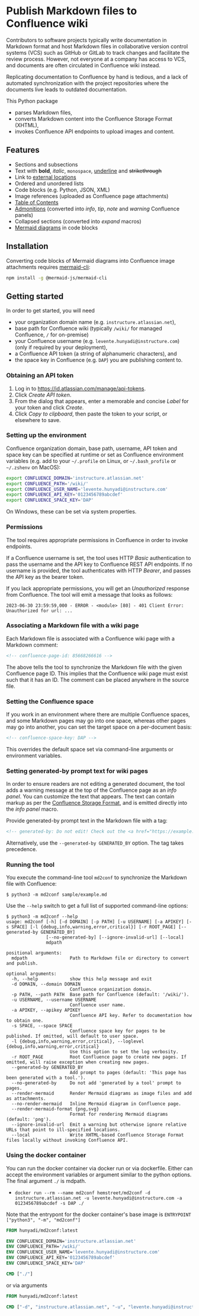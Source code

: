 # Publish Markdown files to Confluence wiki

Contributors to software projects typically write documentation in Markdown format and host Markdown files in collaborative version control systems (VCS) such as GitHub or GitLab to track changes and facilitate the review process. However, not everyone at a company has access to VCS, and documents are often circulated in Confluence wiki instead.

Replicating documentation to Confluence by hand is tedious, and a lack of automated synchronization with the project repositories where the documents live leads to outdated documentation.

This Python package

* parses Markdown files,
* converts Markdown content into the Confluence Storage Format (XHTML),
* invokes Confluence API endpoints to upload images and content.

## Features

* Sections and subsections
* Text with **bold**, *italic*, `monospace`, <ins>underline</ins> and ~~strikethrough~~
* Link to [external locations](http://example.com/)
* Ordered and unordered lists
* Code blocks (e.g. Python, JSON, XML)
* Image references (uploaded as Confluence page attachments)
* [Table of Contents](https://docs.gitlab.com/ee/user/markdown.html#table-of-contents)
* [Admonitions](https://python-markdown.github.io/extensions/admonition/) (converted into *info*, *tip*, *note* and *warning* Confluence panels)
* Collapsed sections (converted into *expand* macros)
* [Mermaid diagrams](https://mermaid.live/) in code blocks

## Installation

Converting code blocks of Mermaid diagrams into Confluence image attachments requires [mermaid-cli](https://github.com/mermaid-js/mermaid-cli):

```sh
npm install -g @mermaid-js/mermaid-cli
```

## Getting started

In order to get started, you will need

* your organization domain name (e.g. `instructure.atlassian.net`),
* base path for Confluence wiki (typically `/wiki/` for managed Confluence, `/` for on-premise)
* your Confluence username (e.g. `levente.hunyadi@instructure.com`) (only if required by your deployment),
* a Confluence API token (a string of alphanumeric characters), and
* the space key in Confluence (e.g. `DAP`) you are publishing content to.

### Obtaining an API token

1. Log in to <https://id.atlassian.com/manage/api-tokens>.
2. Click *Create API token*.
3. From the dialog that appears, enter a memorable and concise *Label* for your token and click *Create*.
4. Click *Copy to clipboard*, then paste the token to your script, or elsewhere to save.

### Setting up the environment

Confluence organization domain, base path, username, API token and space key can be specified at runtime or set as Confluence environment variables (e.g. add to your `~/.profile` on Linux, or `~/.bash_profile` or `~/.zshenv` on MacOS):

```bash
export CONFLUENCE_DOMAIN='instructure.atlassian.net'
export CONFLUENCE_PATH='/wiki/'
export CONFLUENCE_USER_NAME='levente.hunyadi@instructure.com'
export CONFLUENCE_API_KEY='0123456789abcdef'
export CONFLUENCE_SPACE_KEY='DAP'
```

On Windows, these can be set via system properties.

### Permissions

The tool requires appropriate permissions in Confluence in order to invoke endpoints.

If a Confluence username is set, the tool uses HTTP *Basic* authentication to pass the username and the API key to Confluence REST API endpoints. If no username is provided, the tool authenticates with HTTP *Bearer*, and passes the API key as the bearer token.

If you lack appropriate permissions, you will get an *Unauthorized* response from Confluence. The tool will emit a message that looks as follows:

```
2023-06-30 23:59:59,000 - ERROR - <module> [80] - 401 Client Error: Unauthorized for url: ...
```

### Associating a Markdown file with a wiki page

Each Markdown file is associated with a Confluence wiki page with a Markdown comment:

```markdown
<!-- confluence-page-id: 85668266616 -->
```

The above tells the tool to synchronize the Markdown file with the given Confluence page ID. This implies that the Confluence wiki page must exist such that it has an ID. The comment can be placed anywhere in the source file.

### Setting the Confluence space

If you work in an environment where there are multiple Confluence spaces, and some Markdown pages may go into one space, whereas other pages may go into another, you can set the target space on a per-document basis:

```markdown
<!-- confluence-space-key: DAP -->
```

This overrides the default space set via command-line arguments or environment variables.

### Setting generated-by prompt text for wiki pages

In order to ensure readers are not editing a generated document, the tool adds a warning message at the top of the Confluence page as an *info panel*. You can customize the text that appears. The text can contain markup as per the [Confluence Storage Format](https://confluence.atlassian.com/doc/confluence-storage-format-790796544.html), and is emitted directly into the *info panel* macro.

Provide generated-by prompt text in the Markdown file with a tag:

```markdown
<!-- generated-by: Do not edit! Check out the <a href="https://example.com/project">original source</a>. -->
```

Alternatively, use the `--generated-by GENERATED_BY` option. The tag takes precedence.

### Running the tool

You execute the command-line tool `md2conf` to synchronize the Markdown file with Confluence:

```console
$ python3 -m md2conf sample/example.md
```

Use the `--help` switch to get a full list of supported command-line options:

```console
$ python3 -m md2conf --help
usage: md2conf [-h] [-d DOMAIN] [-p PATH] [-u USERNAME] [-a APIKEY] [-s SPACE] [-l {debug,info,warning,error,critical}] [-r ROOT_PAGE] [--generated-by GENERATED_BY]
               [--no-generated-by] [--ignore-invalid-url] [--local]
               mdpath

positional arguments:
  mdpath                Path to Markdown file or directory to convert and publish.

optional arguments:
  -h, --help            show this help message and exit
  -d DOMAIN, --domain DOMAIN
                        Confluence organization domain.
  -p PATH, --path PATH  Base path for Confluence (default: '/wiki/').
  -u USERNAME, --username USERNAME
                        Confluence user name.
  -a APIKEY, --apikey APIKEY
                        Confluence API key. Refer to documentation how to obtain one.
  -s SPACE, --space SPACE
                        Confluence space key for pages to be published. If omitted, will default to user space.
  -l {debug,info,warning,error,critical}, --loglevel {debug,info,warning,error,critical}
                        Use this option to set the log verbosity.
  -r ROOT_PAGE          Root Confluence page to create new pages. If omitted, will raise exception when creating new pages.
  --generated-by GENERATED_BY
                        Add prompt to pages (default: 'This page has been generated with a tool.').
  --no-generated-by     Do not add 'generated by a tool' prompt to pages.
  --render-mermaid      Render Mermaid diagrams as image files and add as attachments.
  --no-render-mermaid   Inline Mermaid diagram in Confluence page.
  --render-mermaid-format {png,svg}
                        Format for rendering Mermaid diagrams (default: 'png').
  --ignore-invalid-url  Emit a warning but otherwise ignore relative URLs that point to ill-specified locations.
  --local               Write XHTML-based Confluence Storage Format files locally without invoking Confluence API.
```

### Using the docker container

You can run the docker container via docker run or via dockerfile. Either can accept the environment variables or argument similar to the python options. 
The final argument `./` is mdpath.

* `docker run --rm --name md2conf hemstreet/md2conf -d instructure.atlassian.net -u levente.hunyadi@instructure.com -a 0123456789abcdef -s DAP ./`

Note that the entrypont for the docker container's base image is `ENTRYPOINT ["python3", "-m", "md2conf"]`
```Dockerfile
FROM hunyadi/md2conf:latest

ENV CONFLUENCE_DOMAIN='instructure.atlassian.net'
ENV CONFLUENCE_PATH='/wiki/'
ENV CONFLUENCE_USER_NAME='levente.hunyadi@instructure.com'
ENV CONFLUENCE_API_KEY='0123456789abcdef'
ENV CONFLUENCE_SPACE_KEY='DAP'

CMD ["./"]
```
or via arguments

 ```Dockerfile
FROM hunyadi/md2conf:latest

CMD ["-d", "instructure.atlassian.net", "-u", "levente.hunyadi@instructure.com", "-a", "0123456789abcdef", "-s", "DAP", "./"]
```
